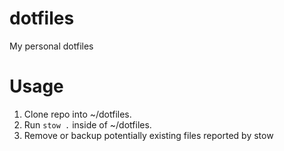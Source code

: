 # dotfiles
My personal dotfiles

# Usage
1. Clone repo into ~/dotfiles.
2. Run `stow .` inside of ~/dotfiles.
3. Remove or backup potentially existing files reported by stow
